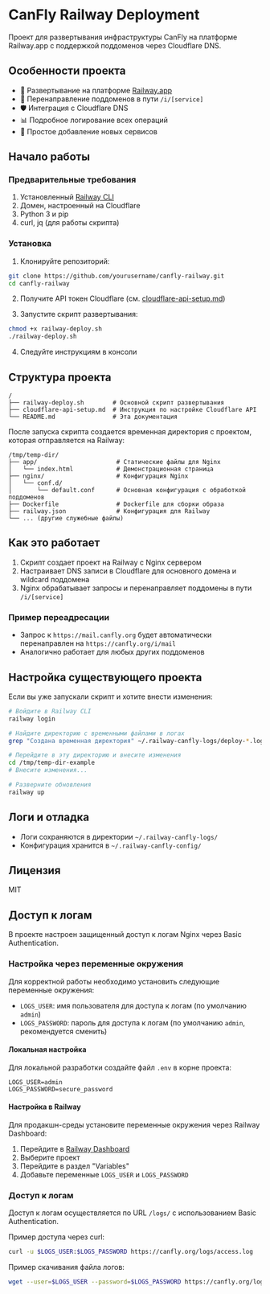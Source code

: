 # CanFly Railway Deployment

Проект для развертывания инфраструктуры CanFly на платформе Railway.app с поддержкой поддоменов через Cloudflare DNS.

## Особенности проекта

- 🚂 Развертывание на платформе [Railway.app](https://railway.app)
- 🔄 Перенаправление поддоменов в пути `/i/[service]`
- 🛡️ Интеграция с Cloudflare DNS
- 📊 Подробное логирование всех операций
- 🧩 Простое добавление новых сервисов

## Начало работы

### Предварительные требования

1. Установленный [Railway CLI](https://docs.railway.app/develop/cli)
2. Домен, настроенный на Cloudflare
3. Python 3 и pip
4. curl, jq (для работы скрипта)

### Установка

1. Клонируйте репозиторий:

```bash
git clone https://github.com/yourusername/canfly-railway.git
cd canfly-railway
```

2. Получите API токен Cloudflare (см. [cloudflare-api-setup.md](cloudflare-api-setup.md))

3. Запустите скрипт развертывания:

```bash
chmod +x railway-deploy.sh
./railway-deploy.sh
```

4. Следуйте инструкциям в консоли

## Структура проекта

```
/
├── railway-deploy.sh        # Основной скрипт развертывания
├── cloudflare-api-setup.md  # Инструкция по настройке Cloudflare API
└── README.md                # Эта документация
```

После запуска скрипта создается временная директория с проектом, которая отправляется на Railway:

```
/tmp/temp-dir/
├── app/                      # Статические файлы для Nginx
│   └── index.html            # Демонстрационная страница
├── nginx/                    # Конфигурация Nginx
│   └── conf.d/
│       └── default.conf      # Основная конфигурация с обработкой поддоменов
├── Dockerfile                # Dockerfile для сборки образа
├── railway.json              # Конфигурация для Railway
└── ... (другие служебные файлы)
```

## Как это работает

1. Скрипт создает проект на Railway с Nginx сервером
2. Настраивает DNS записи в Cloudflare для основного домена и wildcard поддомена
3. Nginx обрабатывает запросы и перенаправляет поддомены в пути `/i/[service]`

### Пример переадресации

- Запрос к `https://mail.canfly.org` будет автоматически перенаправлен на `https://canfly.org/i/mail`
- Аналогично работает для любых других поддоменов

## Настройка существующего проекта

Если вы уже запускали скрипт и хотите внести изменения:

```bash
# Войдите в Railway CLI
railway login

# Найдите директорию с временными файлами в логах
grep "Создана временная директория" ~/.railway-canfly-logs/deploy-*.log | tail -1

# Перейдите в эту директорию и внесите изменения
cd /tmp/temp-dir-example
# Внесите изменения...

# Разверните обновления
railway up
```

## Логи и отладка

- Логи сохраняются в директории `~/.railway-canfly-logs/`
- Конфигурация хранится в `~/.railway-canfly-config/`

## Лицензия

MIT 

## Доступ к логам

В проекте настроен защищенный доступ к логам Nginx через Basic Authentication.

### Настройка через переменные окружения

Для корректной работы необходимо установить следующие переменные окружения:

- `LOGS_USER`: имя пользователя для доступа к логам (по умолчанию `admin`)
- `LOGS_PASSWORD`: пароль для доступа к логам (по умолчанию `admin`, рекомендуется сменить)

#### Локальная настройка

Для локальной разработки создайте файл `.env` в корне проекта:

```
LOGS_USER=admin
LOGS_PASSWORD=secure_password
```

#### Настройка в Railway

Для продакшн-среды установите переменные окружения через Railway Dashboard:

1. Перейдите в [Railway Dashboard](https://railway.app)
2. Выберите проект
3. Перейдите в раздел "Variables"
4. Добавьте переменные `LOGS_USER` и `LOGS_PASSWORD`

### Доступ к логам

Доступ к логам осуществляется по URL `/logs/` с использованием Basic Authentication.

Пример доступа через curl:

```bash
curl -u $LOGS_USER:$LOGS_PASSWORD https://canfly.org/logs/access.log
```

Пример скачивания файла логов:

```bash
wget --user=$LOGS_USER --password=$LOGS_PASSWORD https://canfly.org/logs/access.log
``` 
